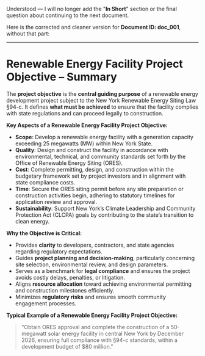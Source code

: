 Understood — I will no longer add the "**In Short**" section or the final question about continuing to the next document.

Here is the corrected and cleaner version for **Document ID: doc_001**, without that part:

---

# **Renewable Energy Facility Project Objective – Summary**

The **project objective** is the **central guiding purpose** of a renewable energy development project subject to the New York Renewable Energy Siting Law §94-c. It defines **what must be achieved** to ensure that the facility complies with state regulations and can proceed legally to construction.

**Key Aspects of a Renewable Energy Facility Project Objective:**
- **Scope**: Develop a renewable energy facility with a generation capacity exceeding 25 megawatts (MW) within New York State.
- **Quality**: Design and construct the facility in accordance with environmental, technical, and community standards set forth by the Office of Renewable Energy Siting (ORES).
- **Cost**: Complete permitting, design, and construction within the budgetary framework set by project investors and in alignment with state compliance costs.
- **Time**: Secure the ORES siting permit before any site preparation or construction activities begin, adhering to statutory timelines for application review and approval.
- **Sustainability**: Support New York’s Climate Leadership and Community Protection Act (CLCPA) goals by contributing to the state’s transition to clean energy.

**Why the Objective is Critical:**
- Provides **clarity** to developers, contractors, and state agencies regarding regulatory expectations.
- Guides **project planning and decision-making**, particularly concerning site selection, environmental review, and design parameters.
- Serves as a benchmark for **legal compliance** and ensures the project avoids costly delays, penalties, or litigation.
- Aligns **resource allocation** toward achieving environmental permitting and construction milestones efficiently.
- Minimizes **regulatory risks** and ensures smooth community engagement processes.

**Typical Example of a Renewable Energy Facility Project Objective:**
> "Obtain ORES approval and complete the construction of a 50-megawatt solar energy facility in central New York by December 2026, ensuring full compliance with §94-c standards, within a development budget of $80 million."

 